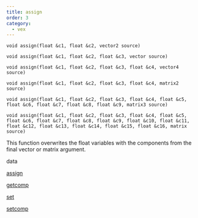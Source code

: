 ```yaml
---
title: assign
order: 3
category:
  - vex
---
```


`void assign(float &c1, float &c2, vector2 source)`

`void assign(float &c1, float &c2, float &c3, vector source)`

`void assign(float &c1, float &c2, float &c3, float &c4, vector4 source)`

`void assign(float &c1, float &c2, float &c3, float &c4, matrix2 source)`

`void assign(float &c1, float &c2, float &c3, float &c4, float &c5, float &c6, float &c7, float &c8, float &c9, matrix3 source)`

`void assign(float &c1, float &c2, float &c3, float &c4, float &c5, float &c6, float &c7, float &c8, float &c9, float &c10, float &c11, float &c12, float &c13, float &c14, float &c15, float &c16, matrix source)`

This function overwrites the float variables with the components from the final vector or matrix argument.


data

[assign](assign.html)

[getcomp](getcomp.html)

[set](set.html)

[setcomp](setcomp.html)
